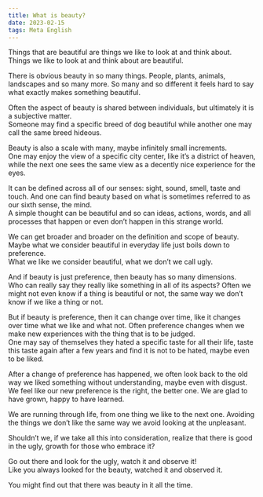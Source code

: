```yaml
---
title: What is beauty?
date: 2023-02-15
tags: Meta English
---
```


Things that are beautiful are things we like to look at and think about. <br>
Things we like to look at and think about are beautiful. <br>

There is obvious beauty in so many things. People, plants, animals, landscapes and so many more. So many and so different it feels hard to say what exactly makes something beautiful.<br>

Often the aspect of beauty is shared between individuals, but ultimately it is a subjective matter. <br>
Someone may find a specific breed of dog beautiful while another one may call the same breed hideous. <br>

Beauty is also a scale with many, maybe infinitely small increments. <br>
One may enjoy the view of a specific city center, like it’s a district of heaven, while the next one sees the same view as a decently nice experience for the eyes. <br>

It can be defined across all of our senses: sight, sound, smell, taste and touch. And one can find beauty based on what is sometimes referred to as our sixth sense, the mind. <br>
A simple thought can be beautiful and so can ideas, actions, words, and all processes that happen or even don’t happen in this strange world. <br>

We can get broader and broader on the definition and scope of beauty. <br>
Maybe what we consider beautiful in everyday life just boils down to preference. <br>
What we like we consider beautiful, what we don’t we call ugly. <br>

And if beauty is just preference, then beauty has so many dimensions. <br>
Who can really say they really like something in all of its aspects? Often we might not even know if a thing is beautiful or not, the same way we don’t know if we like a thing or not. <br>

But if beauty is preference, then it can change over time, like it changes over time what we like and what not. Often preference changes when we make new experiences with the thing that is to be judged. <br>
One may say of themselves they hated a specific taste for all their life, taste this taste again after a few years and find it is not to be hated, maybe even to be liked. <br>

After a change of preference has happened, we often look back to the old way we liked something without understanding, maybe even with disgust. <br>
We feel like our new preference is the right, the better one. We are glad to have grown, happy to have learned. <br>

We are running through life, from one thing we like to the next one. Avoiding the things we don’t like the same way we avoid looking at the unpleasant.<br>

Shouldn’t we, if we take all this into consideration, realize that there is good in the ugly, growth for those who embrace it? <br>

Go out there and look for the ugly, watch it and observe it!<br>
Like you always looked for the beauty, watched it and observed it.<br>

You might find out that there was beauty in it all the time.
